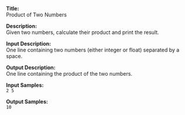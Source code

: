 **Title:**  
Product of Two Numbers

**Description:**  
Given two numbers, calculate their product and print the result.

**Input Description:**  
One line containing two numbers (either integer or float) separated by a space.

**Output Description:**  
One line containing the product of the two numbers.

**Input Samples:**  
`2 5`

**Output Samples:**  
`10`
